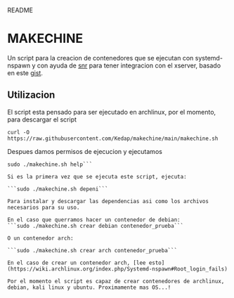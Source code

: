 README

# MAKECHINE
Un script para la creacion de contenedores que se ejecutan con systemd-nspawn y con ayuda de [snr](https://github.com/mikhailnov/snr) para tener integracion con el xserver, basado en este [gist](https://gist.github.com/Edu4rdSHL/bd9c2dcabbe1846fb55ff72340d3da9c).

## Utilizacion
El script esta pensado para ser ejecutado en archlinux, por el momento, para descargar el script

```curl -O https://raw.githubusercontent.com/Kedap/makechine/main/makechine.sh```

Despues damos permisos de ejecucion y ejecutamos

```chmod +x makechine.sh
sudo ./makechine.sh help```

Si es la primera vez que se ejecuta este script, ejecuta:

```sudo ./makechine.sh depeni```

Para instalar y descargar las dependencias asi como los archivos necesarios para su uso.

En el caso que querramos hacer un contenedor de debian:
```sudo ./makechine.sh crear debian contenedor_prueba```

O un contenedor arch:

```sudo ./makechine.sh crear arch contenedor_prueba```

En el caso de crear un contenedor arch, [lee esto](https://wiki.archlinux.org/index.php/Systemd-nspawn#Root_login_fails)

Por el momento el script es capaz de crear contenedores de archlinux, debian, kali linux y ubuntu. Proximamente mas OS...!